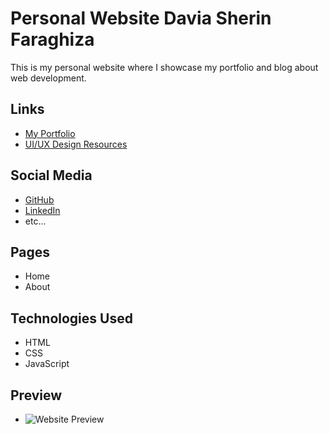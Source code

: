 # Personal Website Davia Sherin Faraghiza

This is my personal website where I showcase my portfolio and blog about web development.

## Links

- [My Portfolio](https://myportfolio.com)
- [UI/UX Design Resources](https://www.figma.com/design/i48G6G043bKJyyJgeYSFWK/personal-web-davia?node-id=0-1&t=31HSyLNQY1SZ63Wz-1)

## Social Media

- [GitHub](https://github.com)
- [LinkedIn](https://linkedin.com)
- etc...

## Pages

- Home
- About

## Technologies Used

- HTML
- CSS
- JavaScript

## Preview

- ![Website Preview](link_to_screenshot.png)